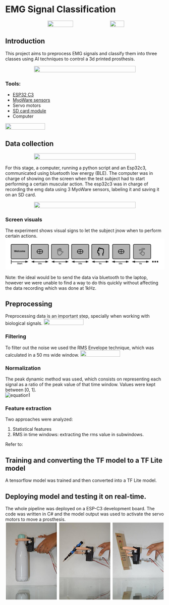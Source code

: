 # EMG Signal Classification
<p align="center">
<img src="https://github.com/kaviles22/EMG_SignalClassification/blob/main/static/case.jpg" width="40%" height="30%"/> <img src="https://github.com/kaviles22/EMG_SignalClassification/blob/main/static/render.png" width="30%" height="20%"/>
</p>

## Introduction
This project aims to preprocess EMG signals and classify them into three classes using AI techniques to control a 3d printed prosthesis.
<p align="center">
<img src="https://github.com/kaviles22/EMG_SignalClassification/blob/main/static/summary.png"  width="80%" height="70%"/>
</p>

### Tools:
- [ESP32 C3](https://www.espressif.com/en/products/socs/esp32-c3)
- [MyoWare sensors](https://cdn.sparkfun.com/datasheets/Sensors/Biometric/MyowareUserManualAT-04-001.pdf)
- Servo motors
- [SD card module](https://create.arduino.cc/projecthub/electropeak/sd-card-module-with-arduino-how-to-read-write-data-37f390)
- Computer

<img src= "https://github.com/kaviles22/EMG_SignalClassification/blob/main/static/circuit.png" width="50%" height="40%"/>

## Data collection
<p align="center">
<img src= "https://github.com/kaviles22/EMG_SignalClassification/blob/main/static//data_collect.png" width="80%" height="70%"/>
</p>

For this stage, a computer, running a python script and an Esp32c3, communicated using bluetooth low energy (BLE). The computer was in charge of showing on the screen when the test subject had to start performing a certain muscular action. The esp32c3 was in charge of recording the emg data using 3 MyoWare sensors, labeling it and saving it on an SD card.

<p align="center">
<img src= "https://github.com/kaviles22/EMG_SignalClassification/blob/main/static//ble_communication.png" width="80%" height="70%"/>
</p>

### Screen visuals
The experiment shows visual signs to let the subject jnow when to perform certain actions.
![Screen visuals](static/screen_visuals.png)

Note: the ideal would be to send the data via bluetooth to the laptop, however we were unable to find a way to do this quickly without affecting the data recording which was done at 1kHz. 

## Preprocessing
Preprocessing data is an important step, specially when working with biological signals.
<img src= "https://github.com/kaviles22/EMG_SignalClassification/blob/main/static//myoware_signals.jpeg" width="50%" height="40%"/>

### Filtering
To filter out the noise we used the RMS Envelope technique, which was calculated in a 50 ms wide window.
<img src= "https://github.com/kaviles22/EMG_SignalClassification/blob/main/static//filtered_signal.png" width="50%" height="40%"/>

### Normalization
The peak dynamic method was used, which consists on representing each signal as a ratio of the peak value of that time window. Values were kept between [0, 1].
 <br />
![equation1](https://latex.codecogs.com/svg.image?X_{norm}=&space;\frac{X}{X_{peak}})

### Feature extraction
Two approaches were analyzed:
1. Statistical features
2. RMS in time windows: extracting the rms value in subwindows.

Refer to: 
## Training and converting the TF model to a TF Lite model
A tensorflow model was trained and then converted into a TF Lite model. 

## Deploying model and testing it on real-time.
The whole pipeline was deployed on a ESP-C3 development board. The code was written in C# and the model output was used to activate the servo motors to move a prosthesis. 
![Real time testing](static/real_time.png)

